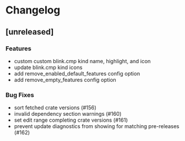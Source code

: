 # Changelog

## [unreleased]

### Features
- custom custom blink.cmp kind name, highlight, and icon
- update blink.cmp kind icons
- add remove_enabled_default_features config option
- add remove_empty_features config option

### Bug Fixes
- sort fetched crate versions (#156)
- invalid dependency section warnings (#160)
- set edit range completing crate versions (#161)
- prevent update diagnostics from showing for matching pre-releases (#162)
